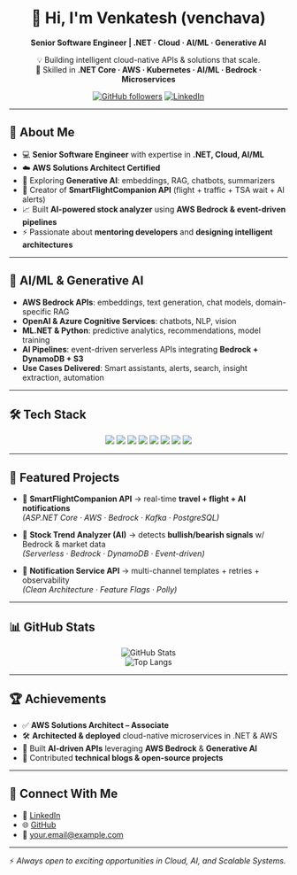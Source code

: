 <!-- Center Header -->
<div align="center">

# 👋 Hi, I'm Venkatesh (venchava)

**Senior Software Engineer | .NET · Cloud · AI/ML · Generative AI**

💡 Building intelligent cloud-native APIs & solutions that scale.  
🚀 Skilled in **.NET Core · AWS · Kubernetes · AI/ML · Bedrock · Microservices**  

[![GitHub followers](https://img.shields.io/github/followers/venchava?style=for-the-badge)](#) 
[![LinkedIn](https://img.shields.io/badge/LinkedIn-Connect-blue?style=for-the-badge&logo=linkedin)](https://www.linkedin.com/in/your-link)

</div>

---

## 🧭 About Me
- 💻 **Senior Software Engineer** with expertise in **.NET, Cloud, AI/ML**  
- ☁️ **AWS Solutions Architect Certified**  
- 🤖 Exploring **Generative AI**: embeddings, RAG, chatbots, summarizers  
- 🛫 Creator of **SmartFlightCompanion API** (flight + traffic + TSA wait + AI alerts)  
- 📈 Built **AI-powered stock analyzer** using **AWS Bedrock & event-driven pipelines**  
- ⚡ Passionate about **mentoring developers** and **designing intelligent architectures**  

---

## 🧠 AI/ML & Generative AI
- **AWS Bedrock APIs**: embeddings, text generation, chat models, domain-specific RAG  
- **OpenAI & Azure Cognitive Services**: chatbots, NLP, vision  
- **ML.NET & Python**: predictive analytics, recommendations, model training  
- **AI Pipelines**: event-driven serverless APIs integrating **Bedrock + DynamoDB + S3**  
- **Use Cases Delivered**: Smart assistants, alerts, search, insight extraction, automation  

---

## 🛠 Tech Stack
<p align="center">
  <img src="https://img.shields.io/badge/.NET-8.0-blueviolet?style=for-the-badge&logo=dotnet" />
  <img src="https://img.shields.io/badge/C%23-Developer-239120?style=for-the-badge&logo=c-sharp" />
  <img src="https://img.shields.io/badge/AWS-Bedrock-orange?style=for-the-badge&logo=amazonaws" />
  <img src="https://img.shields.io/badge/Kubernetes-EKS-326CE5?style=for-the-badge&logo=kubernetes" />
  <img src="https://img.shields.io/badge/Docker-Containers-0db7ed?style=for-the-badge&logo=docker" />
  <img src="https://img.shields.io/badge/Kafka-Confluent-black?style=for-the-badge&logo=apachekafka" />
  <img src="https://img.shields.io/badge/PostgreSQL-DB-336791?style=for-the-badge&logo=postgresql" />
  <img src="https://img.shields.io/badge/Terraform-IaC-623CE4?style=for-the-badge&logo=terraform" />
</p>

---

## 🚀 Featured Projects
- 🔹 **SmartFlightCompanion API** → real-time **travel + flight + AI notifications**  
  *(ASP.NET Core · AWS · Bedrock · Kafka · PostgreSQL)*  

- 🔹 **Stock Trend Analyzer (AI)** → detects **bullish/bearish signals** w/ Bedrock & market data  
  *(Serverless · Bedrock · DynamoDB · Event-driven)*  

- 🔹 **Notification Service API** → multi-channel templates + retries + observability  
  *(Clean Architecture · Feature Flags · Polly)*  

---

## 📊 GitHub Stats
<div align="center">

![GitHub Stats](https://github-readme-stats.vercel.app/api?username=venchava&show_icons=true&theme=radical)  
![Top Langs](https://github-readme-stats.vercel.app/api/top-langs/?username=venchava&layout=compact&theme=radical)  

</div>

---

## 🏆 Achievements
- ✅ **AWS Solutions Architect – Associate**  
- 🛠 **Architected & deployed** cloud-native microservices in .NET & AWS  
- 🤖 Built **AI-driven APIs** leveraging **AWS Bedrock** & **Generative AI**  
- 📝 Contributed **technical blogs & open-source projects**  

---

## 🤝 Connect With Me
- 💼 [LinkedIn](https://www.linkedin.com/in/your-link)  
- 🌐 [GitHub](https://github.com/venchava)  
- 📧 your.email@example.com  

---

⚡ *Always open to exciting opportunities in Cloud, AI, and Scalable Systems.*  
